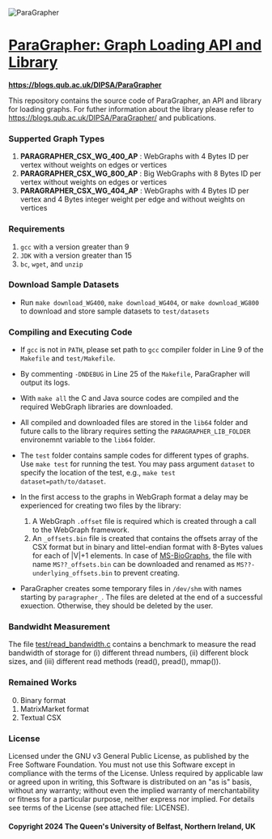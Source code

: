 ![ParaGrapher](https://blogs.qub.ac.uk/dipsa/wp-content/uploads/sites/319/2024/02/poplar.jpg)

# [ParaGrapher: Graph Loading API and Library](https://blogs.qub.ac.uk/DIPSA/ParaGrapher/)

**https://blogs.qub.ac.uk/DIPSA/ParaGrapher**

This repository contains the source code of ParaGrapher, an API and library for loading graphs.
For futher information about the library please refer to https://blogs.qub.ac.uk/DIPSA/ParaGrapher/ and publications.

### Supperted Graph Types
1. **PARAGRAPHER_CSX_WG_400_AP** : WebGraphs with 4 Bytes ID per vertex without weights on edges or vertices
2. **PARAGRAPHER_CSX_WG_800_AP** : Big WebGraphs with 8 Bytes ID per vertex without weights on edges or vertices
3. **PARAGRAPHER_CSX_WG_404_AP** : WebGraphs with 4 Bytes ID per vertex and 4 Bytes integer weight per edge and without weights on vertices

### Requirements

1. `gcc` with a version greater than 9
2. `JDK` with a version greater than 15
3. `bc`, `wget`, and `unzip`

### Download Sample Datasets
- Run `make download_WG400`, `make download_WG404`, or `make download_WG800`  
to download and store sample datasets to `test/datasets`

### Compiling and Executing Code
- If `gcc` is not in `PATH`, please set path to `gcc` compiler folder in Line 9 of the `Makefile` and `test/Makefile`. 

- By commenting `-DNDEBUG` in Line 25 of the `Makefile`, ParaGrapher will output its logs.

- With `make all` the C and Java source codes are compiled and the required WebGraph libraries are downloaded.
  
- All compiled and downloaded files are stored in the `lib64` folder and future calls to the library requires setting
the `PARAGRAPHER_LIB_FOLDER` environemnt variable to the `lib64` folder.

- The `test` folder contains sample codes for different types of graphs. Use `make test` for running the test. 
You may pass argument `dataset` to specify the location of the test, e.g., `make test dataset=path/to/dataset`.

- In the first access to the graphs in WebGraph format a delay may be experienced for creating two files by the library:
  1. A WebGraph `.offset` file is required which is created through a call to the WebGraph framework.
  2. An `_offsets.bin` file is created that contains the offsets array of the CSX format but in binary and 
littel-endian format with 8-Bytes values for each of |V|+1 elements.
In case of [MS-BioGraphs](https://blogs.qub.ac.uk/DIPSA/MS-BioGraphs/), the file with name `MS??_offsets.bin` can
be downloaded and renamed as `MS??-underlying_offsets.bin` to prevent creating.

- ParaGrapher creates some temporary files in `/dev/shm` with names starting by `paragrapher_`. The files are deleted at the end of a 
successful exuection. Otherwise, they should be deleted by the user.

### Bandwidht Measurement
The file [test/read_bandwidth.c](https://github.com/DIPSA-QUB/ParaGrapher/blob/main/test/read_bandwidth.c) contains a 
benchmark to measure the read bandwidth of storage for (i) different thread numbers, (ii) different block sizes, and
(iii) different read methods (read(), pread(), mmap()).

### Remained Works
0. Binary format
1. MatrixMarket format
2. Textual CSX 

### License
Licensed under the GNU v3 General Public License, as published by the Free Software Foundation. 
You must not use this Software except in compliance with the terms of the License. Unless required by applicable 
law or agreed upon in writing, this Software is distributed on an "as is" basis, without any warranty; without even 
the implied warranty of merchantability or fitness for a particular purpose, neither express nor implied. 
For details see terms of the License (see attached file: LICENSE). 

#### Copyright 2024 The Queen's University of Belfast, Northern Ireland, UK
